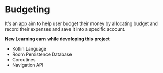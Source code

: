 # Budgeting
It's an app aim to help user budget their money by allocating budget and  record their expenses and save it into a specific account.

**New Learning earn while developing this project**

- Kotlin Language
- Room Persistence Database
- Coroutines
- Navigation API
